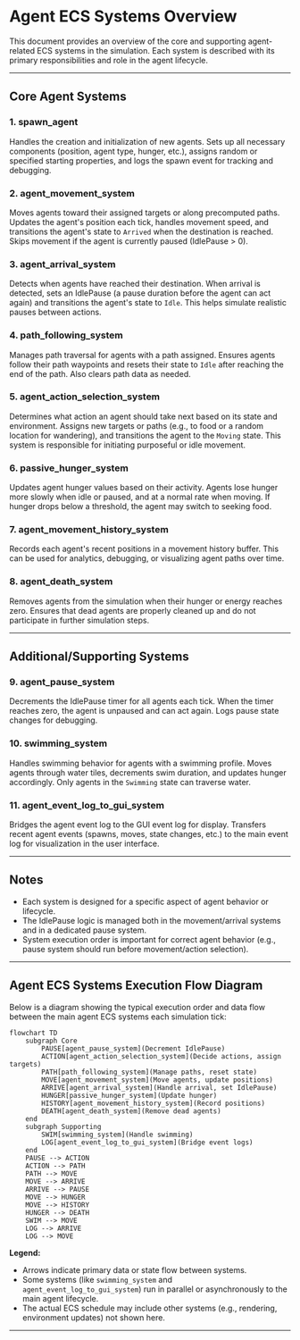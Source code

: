 # Agent ECS Systems Overview

This document provides an overview of the core and supporting agent-related ECS systems in the simulation. Each system is described with its primary responsibilities and role in the agent lifecycle.

---

## Core Agent Systems

### 1. spawn_agent
Handles the creation and initialization of new agents. Sets up all necessary components (position, agent type, hunger, etc.), assigns random or specified starting properties, and logs the spawn event for tracking and debugging.

### 2. agent_movement_system
Moves agents toward their assigned targets or along precomputed paths. Updates the agent's position each tick, handles movement speed, and transitions the agent's state to `Arrived` when the destination is reached. Skips movement if the agent is currently paused (IdlePause > 0).

### 3. agent_arrival_system
Detects when agents have reached their destination. When arrival is detected, sets an IdlePause (a pause duration before the agent can act again) and transitions the agent's state to `Idle`. This helps simulate realistic pauses between actions.

### 4. path_following_system
Manages path traversal for agents with a path assigned. Ensures agents follow their path waypoints and resets their state to `Idle` after reaching the end of the path. Also clears path data as needed.

### 5. agent_action_selection_system
Determines what action an agent should take next based on its state and environment. Assigns new targets or paths (e.g., to food or a random location for wandering), and transitions the agent to the `Moving` state. This system is responsible for initiating purposeful or idle movement.

### 6. passive_hunger_system
Updates agent hunger values based on their activity. Agents lose hunger more slowly when idle or paused, and at a normal rate when moving. If hunger drops below a threshold, the agent may switch to seeking food.

### 7. agent_movement_history_system
Records each agent's recent positions in a movement history buffer. This can be used for analytics, debugging, or visualizing agent paths over time.

### 8. agent_death_system
Removes agents from the simulation when their hunger or energy reaches zero. Ensures that dead agents are properly cleaned up and do not participate in further simulation steps.

---

## Additional/Supporting Systems

### 9. agent_pause_system
Decrements the IdlePause timer for all agents each tick. When the timer reaches zero, the agent is unpaused and can act again. Logs pause state changes for debugging.

### 10. swimming_system
Handles swimming behavior for agents with a swimming profile. Moves agents through water tiles, decrements swim duration, and updates hunger accordingly. Only agents in the `Swimming` state can traverse water.

### 11. agent_event_log_to_gui_system
Bridges the agent event log to the GUI event log for display. Transfers recent agent events (spawns, moves, state changes, etc.) to the main event log for visualization in the user interface.

---

## Notes
- Each system is designed for a specific aspect of agent behavior or lifecycle.
- The IdlePause logic is managed both in the movement/arrival systems and in a dedicated pause system.
- System execution order is important for correct agent behavior (e.g., pause system should run before movement/action selection).

---

## Agent ECS Systems Execution Flow Diagram

Below is a diagram showing the typical execution order and data flow between the main agent ECS systems each simulation tick:

```mermaid
flowchart TD
    subgraph Core
        PAUSE[agent_pause_system](Decrement IdlePause)
        ACTION[agent_action_selection_system](Decide actions, assign targets)
        PATH[path_following_system](Manage paths, reset state)
        MOVE[agent_movement_system](Move agents, update positions)
        ARRIVE[agent_arrival_system](Handle arrival, set IdlePause)
        HUNGER[passive_hunger_system](Update hunger)
        HISTORY[agent_movement_history_system](Record positions)
        DEATH[agent_death_system](Remove dead agents)
    end
    subgraph Supporting
        SWIM[swimming_system](Handle swimming)
        LOG[agent_event_log_to_gui_system](Bridge event logs)
    end
    PAUSE --> ACTION
    ACTION --> PATH
    PATH --> MOVE
    MOVE --> ARRIVE
    ARRIVE --> PAUSE
    MOVE --> HUNGER
    MOVE --> HISTORY
    HUNGER --> DEATH
    SWIM --> MOVE
    LOG --> ARRIVE
    LOG --> MOVE
```

**Legend:**
- Arrows indicate primary data or state flow between systems.
- Some systems (like `swimming_system` and `agent_event_log_to_gui_system`) run in parallel or asynchronously to the main agent lifecycle.
- The actual ECS schedule may include other systems (e.g., rendering, environment updates) not shown here.

---
